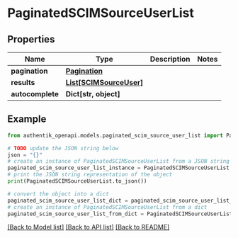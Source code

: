 # PaginatedSCIMSourceUserList


## Properties

Name | Type | Description | Notes
------------ | ------------- | ------------- | -------------
**pagination** | [**Pagination**](Pagination.md) |  | 
**results** | [**List[SCIMSourceUser]**](SCIMSourceUser.md) |  | 
**autocomplete** | **Dict[str, object]** |  | 

## Example

```python
from authentik_openapi.models.paginated_scim_source_user_list import PaginatedSCIMSourceUserList

# TODO update the JSON string below
json = "{}"
# create an instance of PaginatedSCIMSourceUserList from a JSON string
paginated_scim_source_user_list_instance = PaginatedSCIMSourceUserList.from_json(json)
# print the JSON string representation of the object
print(PaginatedSCIMSourceUserList.to_json())

# convert the object into a dict
paginated_scim_source_user_list_dict = paginated_scim_source_user_list_instance.to_dict()
# create an instance of PaginatedSCIMSourceUserList from a dict
paginated_scim_source_user_list_from_dict = PaginatedSCIMSourceUserList.from_dict(paginated_scim_source_user_list_dict)
```
[[Back to Model list]](../README.md#documentation-for-models) [[Back to API list]](../README.md#documentation-for-api-endpoints) [[Back to README]](../README.md)


